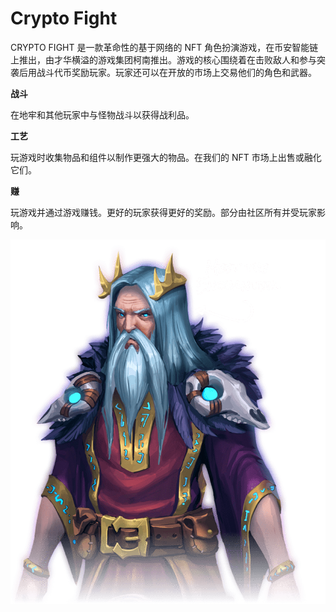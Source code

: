 # Crypto Fight

<p>CRYPTO FIGHT 是一款革命性的基于网络的 NFT 角色扮演游戏，在币安智能链上推出，由才华横溢的游戏集团柯南推出。游戏的核心围绕着在击败敌人和参与突袭后用战斗代币奖励玩家。玩家还可以在开放的市场上交易他们的角色和武器。</p>

<p><strong>战斗</strong></p>

<p>在地牢和其他玩家中与怪物战斗以获得战利品。</p>

<p><strong>工艺</strong></p>

<p>玩游戏时收集物品和组件以制作更强大的物品。在我们的 NFT 市场上出售或融化它们。</p>

<p><strong>赚</strong></p>

<p>玩游戏并通过游戏赚钱。更好的玩家获得更好的奖励。部分由社区所有并受玩家影响。</p>

![61eef4305161813ac75a4b37_61ddd3554767f6399b4d7775_Enchanter-p-800](61eef4305161813ac75a4b37_61ddd3554767f6399b4d7775_Enchanter-p-800.png)

